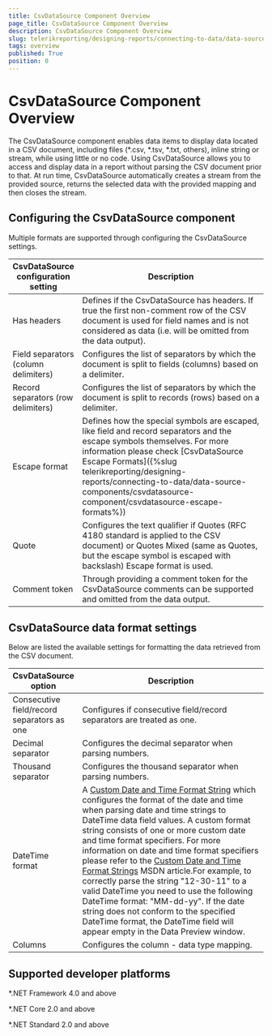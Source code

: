 ```yaml
---
title: CsvDataSource Component Overview
page_title: CsvDataSource Component Overview
description: CsvDataSource Component Overview
slug: telerikreporting/designing-reports/connecting-to-data/data-source-components/csvdatasource-component/overview
tags: overview
published: True
position: 0
---
```

<style>
table th:first-of-type {
    width: 25%;
}
table th:nth-of-type(2) {
    width: 75%;
}
</style>

# CsvDataSource Component Overview

The CsvDataSource component enables data items to display data located in a CSV document, including files (*.csv, *.tsv, *.txt, others), inline string or stream, while using little or no code. Using CsvDataSource allows you to access and display data in a report without parsing the CSV document prior to that. At run time, CsvDataSource automatically creates a stream from the provided source, returns the selected data with the provided mapping and then closes the stream. 

## Configuring the CsvDataSource component

Multiple formats are supported through configuring the CsvDataSource settings.

| CsvDataSource configuration setting | Description |
| ------ | ------ |
|Has headers|Defines if the CsvDataSource has headers. If true the first non-comment row of the CSV document is used for field names and is not considered as data (i.e. will be omitted from the data output).|
|Field separators (column delimiters)|Configures the list of separators by which the document is split to fields (columns) based on a delimiter.|
|Record separators (row delimiters)|Configures the list of separators by which the document is split to records (rows) based on a delimiter.|
|Escape format|Defines how the special symbols are escaped, like field and record separators and the escape symbols themselves. For more information please check [CsvDataSource Escape Formats]({%slug telerikreporting/designing-reports/connecting-to-data/data-source-components/csvdatasource-component/csvdatasource-escape-formats%})|
|Quote|Configures the text qualifier if Quotes (RFC 4180 standard is applied to the CSV document) or Quotes Mixed (same as Quotes, but the escape symbol is escaped with backslash) Escape format is used.|
|Comment token|Through providing a comment token for the CsvDataSource comments can be supported and omitted from the data output.|

## CsvDataSource data format settings

Below are listed the available settings for formatting the data retrieved from the CSV document.         

| CsvDataSource option | Description |
| ------ | ------ |
|Consecutive field/record separators as one|Configures if consecutive field/record separators are treated as one.|
|Decimal separator|Configures the decimal separator when parsing numbers.|
|Thousand separator|Configures the thousand separator when parsing numbers.|
|DateTime format|A [Custom Date and Time Format String](https://msdn.microsoft.com/en-us/library/8kb3ddd4.aspx) which configures the format of the date and time when parsing date and time strings to DateTime data field values. A custom format string consists of one or more custom date and time format specifiers. For more information on date and time format specifiers please refer to the  [Custom Date and Time Format Strings](https://msdn.microsoft.com/en-us/library/8kb3ddd4.aspx) MSDN article.For example, to correctly parse the string "12-30-11" to a valid DateTime you need to use the following DateTime format: "MM-dd-yy". If the date string does not conform to the specified DateTime format, the DateTime field will appear empty in the Data Preview window.|
|Columns|Configures the column - data type mapping.|

## Supported developer platforms

*.NET Framework 4.0 and above             

*.NET Core 2.0 and above             

*.NET Standard 2.0 and above             
